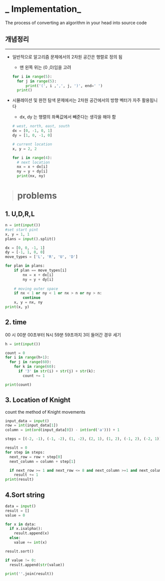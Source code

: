 # _ Implementation_
The process of converting an algorithm in your head into source code  



## 개념정리
---
* 일반적으로 알고리즘 문제에서의 2차원 공간은 행렬로 정의 됨 
    * 맨 왼쪽 위는 (0 ,0)임을 고려
  ```python
  for i in range(5):
    for j in range(5):
        print('(', i ,',', j, ')', end=' ')
    print()
  ```

* 시뮬레이션 및 완전 탐색 문제에서는 2차원 공간에서의 방향 벡터가 자주 활용됩니다
  * dx, dy 는 행렬의 좌푝값에서 빼준다는 생각을 해야 함 
  ```python
  # west, north, east, south
  dx = [0, -1, 0, 1]
  dy = [1, 0, -1, 0]

  # current location
  x, y = 2, 2

  for i in range(4):
    # next location
    nx = x + dx[i]
    ny = y + dy[i]
    print(nx, ny)
  ```

># __problems__
## __1. U,D,R,L__

```python
n = int(input())
#set start pint
x, y = 1, 1
plans = input().split()

dx = [0, 0, -1, 1]
dy = [-1, 1, 0, 0]
move_types = ['L', 'R', 'U', 'D']

for plan in plans:
    if plan == move_types[i]
        nx = x + dx[i]
        ny = y + dy[i]
    
    # moving outer space
    if nx < 1 or ny < 1 or nx > n or ny > n:
        continue
    x, y = nx, ny
print(x, y)
```

## __2. time__
00 시 00분 00초부터 N시 59분 59초까지 3이 들어간 경우 세기

```python
h = int(input())

count = 0
for i in range(h+1):
  for j in range(60):
    for k in range(60):
      if '3' in str(i) + str(j) + str(k):
        count += 1

print(count)
```

## __3. Location of Knight__
count the method of Knight movements
```python
input_data = input()
row = int(input_data[1])
column = int(ord(input_data[0]) - int(ord('a'))) + 1

steps = [(-2, -1), (-1, -2), (1, -2), (2, 1), (1, 2), (-1, 2), (-2, 1)]

result = 0
for step in steps:
  next_row = row + step[0]
  next_column = column + step[1]

  if next_row >= 1 and next_row <= 8 and next_column >=1 and next_column <= 8:
    result += 1
print(result)
```

## __4.Sort string__
```python
data = input()
result = []
value = 0

for x in data:
  if x.isalpha():
    result.append(x)
  else:
    value += int(x)

result.sort()

if value != 0:
  result.append(str(value))

print(''.join(result))
```
